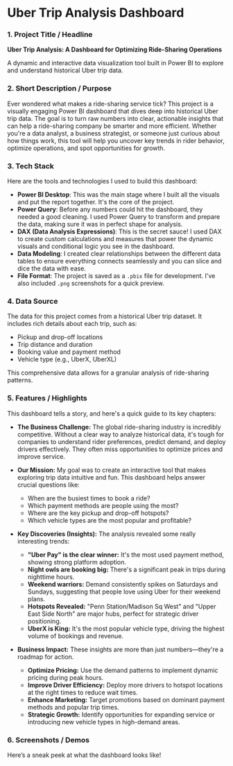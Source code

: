 # Uber Trip Analysis Dashboard

### 1\. Project Title / Headline

**Uber Trip Analysis: A Dashboard for Optimizing Ride-Sharing Operations**

A dynamic and interactive data visualization tool built in Power BI to explore and understand historical Uber trip data.

### 2\. Short Description / Purpose

Ever wondered what makes a ride-sharing service tick? This project is a visually engaging Power BI dashboard that dives deep into historical Uber trip data. The goal is to turn raw numbers into clear, actionable insights that can help a ride-sharing company be smarter and more efficient. Whether you're a data analyst, a business strategist, or someone just curious about how things work, this tool will help you uncover key trends in rider behavior, optimize operations, and spot opportunities for growth.

### 3\. Tech Stack

Here are the tools and technologies I used to build this dashboard:

  * **Power BI Desktop**: This was the main stage where I built all the visuals and put the report together. It's the core of the project.
  * **Power Query**: Before any numbers could hit the dashboard, they needed a good cleaning. I used Power Query to transform and prepare the data, making sure it was in perfect shape for analysis.
  * **DAX (Data Analysis Expressions)**: This is the secret sauce\! I used DAX to create custom calculations and measures that power the dynamic visuals and conditional logic you see in the dashboard.
  * **Data Modeling**: I created clear relationships between the different data tables to ensure everything connects seamlessly and you can slice and dice the data with ease.
  * **File Format**: The project is saved as a `.pbix` file for development. I've also included `.png` screenshots for a quick preview.

### 4\. Data Source

The data for this project comes from a historical Uber trip dataset. It includes rich details about each trip, such as:

  * Pickup and drop-off locations
  * Trip distance and duration
  * Booking value and payment method
  * Vehicle type (e.g., UberX, UberXL)

This comprehensive data allows for a granular analysis of ride-sharing patterns.

### 5\. Features / Highlights

This dashboard tells a story, and here's a quick guide to its key chapters:

  * **The Business Challenge:** The global ride-sharing industry is incredibly competitive. Without a clear way to analyze historical data, it's tough for companies to understand rider preferences, predict demand, and deploy drivers effectively. They often miss opportunities to optimize prices and improve service.

  * **Our Mission:** My goal was to create an interactive tool that makes exploring trip data intuitive and fun. This dashboard helps answer crucial questions like:

      * When are the busiest times to book a ride?
      * Which payment methods are people using the most?
      * Where are the key pickup and drop-off hotspots?
      * Which vehicle types are the most popular and profitable?

  * **Key Discoveries (Insights):** The analysis revealed some really interesting trends:

      * **"Uber Pay" is the clear winner:** It's the most used payment method, showing strong platform adoption.
      * **Night owls are booking big:** There's a significant peak in trips during nighttime hours.
      * **Weekend warriors:** Demand consistently spikes on Saturdays and Sundays, suggesting that people love using Uber for their weekend plans.
      * **Hotspots Revealed:** "Penn Station/Madison Sq West" and "Upper East Side North" are major hubs, perfect for strategic driver positioning.
      * **UberX is King:** It's the most popular vehicle type, driving the highest volume of bookings and revenue.

  * **Business Impact:** These insights are more than just numbers—they're a roadmap for action.

      * **Optimize Pricing:** Use the demand patterns to implement dynamic pricing during peak hours.
      * **Improve Driver Efficiency:** Deploy more drivers to hotspot locations at the right times to reduce wait times.
      * **Enhance Marketing:** Target promotions based on dominant payment methods and popular trip times.
      * **Strategic Growth:** Identify opportunities for expanding service or introducing new vehicle types in high-demand areas.

### 6\. Screenshots / Demos

Here’s a sneak peek at what the dashboard looks like\!

